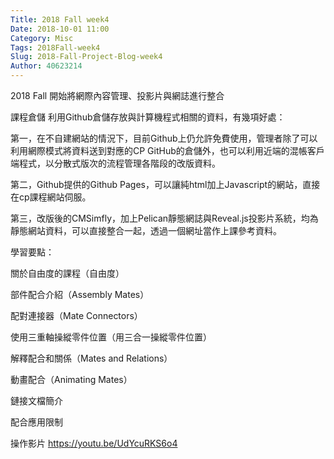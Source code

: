 ```yaml
---
Title: 2018 Fall week4
Date: 2018-10-01 11:00
Category: Misc
Tags: 2018Fall-week4
Slug: 2018-Fall-Project-Blog-week4
Author: 40623214
---
```


2018 Fall 開始將網際內容管理、投影片與網誌進行整合

<!-- PELICAN_END_SUMMARY -->

課程倉儲
利用Github倉儲存放與計算機程式相關的資料，有幾項好處：

第一，在不自建網站的情況下，目前Github上仍允許免費使用，管理者除了可以利用網際模式將資料送到對應的CP GitHub的倉儲外，也可以利用近端的混帳客戶端程式，以分散式版次的流程管理各階段的改版資料。

第二，Github提供的Github Pages，可以讓純html加上Javascript的網站，直接在cp課程網站伺服。

第三，改版後的CMSimfly，加上Pelican靜態網誌與Reveal.js投影片系統，均為靜態網站資料，可以直接整合一起，透過一個網址當作上課參考資料。

學習要點：

關於自由度的課程（自由度）

部件配合介紹（Assembly Mates）

配對連接器（Mate Connectors）

使用三重軸操縱零件位置（用三合一操縱零件位置）

解釋配合和關係（Mates and Relations）

動畫配合（Animating Mates）

鏈接文檔簡介

配合應用限制

操作影片
https://youtu.be/UdYcuRKS6o4
